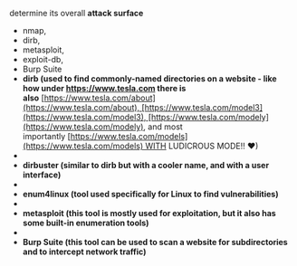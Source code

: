 determine its overall **attack surface**

- nmap, 
- dirb, 
- metasploit, 
- exploit-db, 
- Burp Suite 
- **dirb (used to find commonly-named directories on a website - like how under https://www.tesla.com there is also** [https://www.tesla.com/about](https://www.tesla.com/about), [https://www.tesla.com/model3](https://www.tesla.com/model3), [https://www.tesla.com/modely](https://www.tesla.com/modely), and most importantly [https://www.tesla.com/models](https://www.tesla.com/models) WITH LUDICROUS MODE!! ♥) 
-
- **dirbuster (similar to dirb but with a cooler name, and with a user interface)**
-
- **enum4linux (tool used specifically for Linux to find vulnerabilities)**
-
- **metasploit (this tool is mostly used for exploitation, but it also has some built-in enumeration tools)**
-
- **Burp Suite (this tool can be used to scan a website for subdirectories and to intercept network traffic)**
